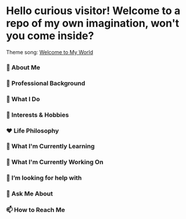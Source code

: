 # Hello curious visitor! Welcome to a repo of my own imagination, won't you come inside?
Theme song: [Welcome to My World]([https://www.youtube.com/watch?v=tOCCvN8YDuc](https://www.youtube.com/watch?v=a1tIHb-qdXU))


### 🙂 About Me
<!-- I'm a Cybersecurity student based in Washington DC, with a passion for research and building ???. I'm a programmer, artist and storyteller. A renaissance man on a quest! -->

### 💼 Professional Background
<!-- I have a degree in Computer Science and over 5 years of experience in web development, particularly in the JavaScript ecosystem. I’ve had the privilege of working at [Notable Company] where I led a team in building a [Project/Feature] that improved user engagement by 30%. -->


### 🔨 What I Do
<!-- I specialize in front-end development and have experience with frameworks like React and Vue.js. Coding is my jam, and I love tackling complex problems with elegant solutions. -->

### 🤹 Interests & Hobbies
<!-- Outside of coding, I enjoy hiking, photography, and painting portraits. I also have a keen interest in [related skill, e.g., machine learning] and am always eager to learn more. -->


### ❤️ Life Philosophy
<!-- I believe in the importance of continuous learning. -->


### 🧠 What I'm Currently Learning
<!--  -->


### 🧱 What I'm Currently Working On
<!--  -->


### 🤔 I’m looking for help with
<!-- I'm currently seeking internship opportunities and to connect with like-minded individuals in the tech and art communities. -->


### 💬 Ask Me About
<!--  -->


### 📫 How to Reach Me
<!-- Feel free to connect with me on [LinkedIn](your-linkedin-url) or [Twitter](your-twitter-url). Looking forward to hearing from you! -->



